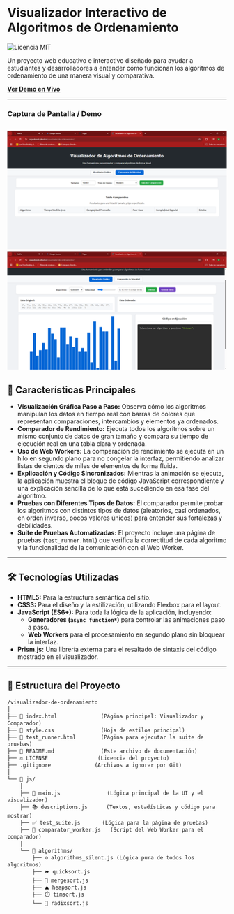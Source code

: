 # Visualizador Interactivo de Algoritmos de Ordenamiento

![Licencia MIT](https://img.shields.io/badge/Licencia-MIT-blue.svg)

Un proyecto web educativo e interactivo diseñado para ayudar a estudiantes y desarrolladores a entender cómo funcionan los algoritmos de ordenamiento de una manera visual y comparativa.

**[Ver Demo en Vivo](https://jorgeahmed.github.io/visualizador-de-ordenamiento/)**


---

### Captura de Pantalla / Demo

![Visualizador de Algoritmos](assets/Demo1.png)
![Comprobador de velocidad](assets/Demo.png)
---

## 🚀 Características Principales

* **Visualización Gráfica Paso a Paso:** Observa cómo los algoritmos manipulan los datos en tiempo real con barras de colores que representan comparaciones, intercambios y elementos ya ordenados.
* **Comparador de Rendimiento:** Ejecuta todos los algoritmos sobre un mismo conjunto de datos de gran tamaño y compara su tiempo de ejecución real en una tabla clara y ordenada.
* **Uso de Web Workers:** La comparación de rendimiento se ejecuta en un hilo en segundo plano para no congelar la interfaz, permitiendo analizar listas de cientos de miles de elementos de forma fluida.
* **Explicación y Código Sincronizados:** Mientras la animación se ejecuta, la aplicación muestra el bloque de código JavaScript correspondiente y una explicación sencilla de lo que está sucediendo en esa fase del algoritmo.
* **Pruebas con Diferentes Tipos de Datos:** El comparador permite probar los algoritmos con distintos tipos de datos (aleatorios, casi ordenados, en orden inverso, pocos valores únicos) para entender sus fortalezas y debilidades.
* **Suite de Pruebas Automatizadas:** El proyecto incluye una página de pruebas (`test_runner.html`) que verifica la correctitud de cada algoritmo y la funcionalidad de la comunicación con el Web Worker.

---

## 🛠️ Tecnologías Utilizadas

* **HTML5:** Para la estructura semántica del sitio.
* **CSS3:** Para el diseño y la estilización, utilizando Flexbox para el layout.
* **JavaScript (ES6+):** Para toda la lógica de la aplicación, incluyendo:
    * **Generadores (`async function*`)** para controlar las animaciones paso a paso.
    * **Web Workers** para el procesamiento en segundo plano sin bloquear la interfaz.
* **Prism.js:** Una librería externa para el resaltado de sintaxis del código mostrado en el visualizador.

---

## 📂 Estructura del Proyecto

```
/visualizador-de-ordenamiento
│
├── 📄 index.html              (Página principal: Visualizador y Comparador)
├── 🎨 style.css               (Hoja de estilos principal)
├── 🧪 test_runner.html        (Página para ejecutar la suite de pruebas)
├── 📜 README.md               (Este archivo de documentación)
├── ⚖️ LICENSE                (Licencia del proyecto)
├── .gitignore              (Archivos a ignorar por Git)
│
└── 📁 js/
    │
    ├── 🧠 main.js               (Lógica principal de la UI y el visualizador)
    ├── 📚 descriptions.js      (Textos, estadísticas y código para mostrar)
    ├── ✅ test_suite.js       (Lógica para la página de pruebas)
    ├── 👷 comparator_worker.js   (Script del Web Worker para el comparador)
    │
    └── 📁 algorithms/
        ├── ⚙️ algorithms_silent.js (Lógica pura de todos los algoritmos)
        ├── ⏩ quicksort.js
        ├── 🧩 mergesort.js
        ├── ⛰️ heapsort.js
        ├── ⏱️ timsort.js
        └── 🔢 radixsort.js
```